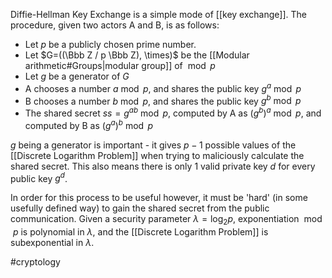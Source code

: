 Diffie-Hellman Key Exchange is a simple mode of [[key exchange]]. The procedure, given two actors A and B, is as follows:
- Let $p$ be a publicly chosen prime number.
- Let $G=((\Bbb Z / p \Bbb Z), \times)$ be the [[Modular arithmetic#Groups|modular group]] of $\bmod p$
- Let $g$ be a generator of $G$
- A chooses a number $a \bmod p$, and shares the public key $g^a \bmod p$
- B chooses a number $b \bmod p$, and shares the public key $g^b \bmod p$
- The shared secret $ss = g^{ab} \bmod p$, computed by A as $(g^b)^a \bmod p$, and computed by B as $(g^a)^b \bmod p$

$g$ being a generator is important - it gives $p-1$ possible values of the [[Discrete Logarithm Problem]] when trying to maliciously calculate the shared secret. This also means there is only 1 valid private key $d$ for every public key $g^d$.

In order for this process to be useful however, it must be 'hard' (in some usefully defined way) to gain the shared secret from the public communication. Given a security parameter $\lambda = \log _2 p$, exponentiation $\bmod p$ is polynomial in $\lambda$, and the [[Discrete Logarithm Problem]] is subexponential in $\lambda$.


#cryptology